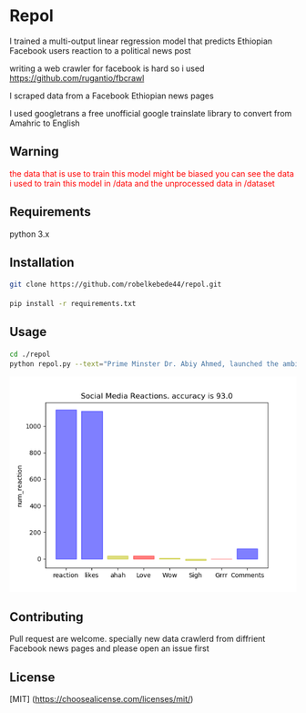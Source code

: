 
# Repol

I trained a multi-output linear regression model that predicts Ethiopian Facebook users reaction to a political news post 

writing a web crawler for facebook is hard so i used https://github.com/rugantio/fbcrawl

I scraped data from a Facebook Ethiopian news pages

I used googletrans a free unofficial google trainslate library to convert from Amahric to English

## Warning 
 <p style="color:red;">the data that is use to train this model might be biased you can see the data i used to train this model in /data  and the unprocessed data in /dataset </p>

## Requirements

python 3.x

## Installation

```bash 
git clone https://github.com/robelkebede44/repol.git

pip install -r requirements.txt
```

## Usage

``` bash
cd ./repol
python repol.py --text="Prime Minster Dr. Abiy Ahmed, launched the ambitious Green Legacy campaign that set a milestone to plant 200 million tree seedlings"
```

![Alt text](Figure_1.png?raw=true "Reactions")


## Contributing

Pull request are welcome. specially new data crawlerd from diffrient Facebook news pages and please open an issue first 


## License

[MIT] (https://choosealicense.com/licenses/mit/)



